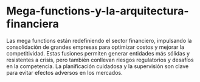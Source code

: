 # Mega-functions-y-la-arquitectura-financiera

Las mega functions están redefiniendo el sector financiero, impulsando la consolidación de grandes empresas para optimizar costos y mejorar la competitividad. Estas fusiones permiten generar entidades más sólidas y resistentes a crisis, pero también conllevan riesgos regulatorios y desafíos en la competencia. La planificación cuidadosa y la supervisión son clave para evitar efectos adversos en los mercados.
